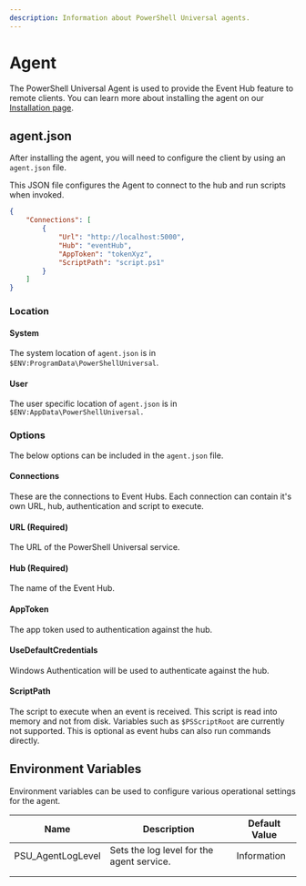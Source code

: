 ```yaml
---
description: Information about PowerShell Universal agents.
---
```


# Agent

The PowerShell Universal Agent is used to provide the Event Hub feature to remote clients. You can learn more about installing the agent on our [Installation page](../getting-started/).

## agent.json

After installing the agent, you will need to configure the client by using an `agent.json` file.&#x20;

This JSON file configures the Agent to connect to the hub and run scripts when invoked.

```json
{
    "Connections": [
        {
            "Url": "http://localhost:5000",
            "Hub": "eventHub",
            "AppToken": "tokenXyz",
            "ScriptPath": "script.ps1"
        }
    ]
}
```

### Location&#x20;

#### System&#x20;

The system location of `agent.json` is in `$ENV:ProgramData\PowerShellUniversal`.&#x20;

#### User

The user specific location of `agent.json` is in `$ENV:AppData\PowerShellUniversal.`

### Options

The below options can be included in the `agent.json` file.

#### Connections

These are the connections to Event Hubs. Each connection can contain it's own URL, hub, authentication and script to execute.

#### URL (Required)

The URL of the PowerShell Universal service.

#### Hub (Required)

The name of the Event Hub.

#### AppToken

The app token used to authentication against the hub.

#### UseDefaultCredentials

Windows Authentication will be used to authenticate against the hub.

#### ScriptPath

The script to execute when an event is received. This script is read into memory and not from disk. Variables such as `$PSScriptRoot` are currently not supported. This is optional as event hubs can also run commands directly.

## Environment Variables

Environment variables can be used to configure various operational settings for the agent.&#x20;



| Name               | Description                               | Default Value |
| ------------------ | ----------------------------------------- | ------------- |
| PSU\_AgentLogLevel | Sets the log level for the agent service. | Information   |
|                    |                                           |               |
|                    |                                           |               |

